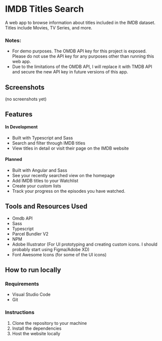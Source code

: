 # IMDB Titles Search
A web app to browse information about titles included in the IMDB dataset. Titles include Movies, TV Series, and more.

### Notes:
* For demo purposes. The OMDB API key for this project is exposed. Please do not use the API key for any purposes other than running this web app.
* Due to the limitations of the OMDB API, I will replace it with TMDB API and secure the new API key in future versions of this app.

## Screenshots 
(no screenshots yet)

## Features
#### In Development
* Built with Typescript and Sass
* Search and filter through IMDB titles
* View titles in detail or visit their page on the IMDB website

#### Planned
* Built with Angular and Sass
* See your recently searched view on the homepage
* Add IMDB titles to your Watchlist
* Create your custom lists
* Track your progress on the episodes you have watched.

## Tools and Resources Used
* Omdb API
* Sass
* Typescript
* Parcel Bundler V2
* NPM
* Adobe Illustrator (For UI prototyping and creating custom icons. I should probably start using Figma/Adobe XD)
* Font Awesome Icons (for some of the UI icons)

## How to run locally
### Requirements
* Visual Studio Code
* Git
### Instructions
1. Clone the repository to your machine
2. Install the dependencies
3. Host the website locally
